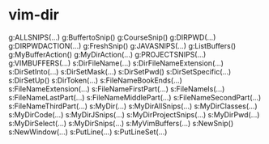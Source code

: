 # vim-dir

g:ALLSNIPS(...)
g:BuffertoSnip()
g:CourseSnip()
g:DIRPWD(...)
g:DIRPWDACTION(...)
g:FreshSnip()
g:JAVASNIPS(...)
g:ListBuffers()
g:MyBufferAction()
g:MyDirAction(...)
g:PROJECTSNIPS(...)
g:VIMBUFFERS(...)
s:DirFileName(...)
s:DirFileNameExtension(...)
s:DirSetInto(...)
s:DirSetMask(...)
s:DirSetPwd()
s:DirSetSpecific(...)
s:DirSetUp()
s:DirToken(...)
s:FileNameBookEnds(...)
s:FileNameExtension(...)
s:FileNameFirstPart(...)
s:FileNameIs(...)
s:FileNameLastPart(...)
s:FileNameMiddlePart(...)
s:FileNameSecondPart(...)
s:FileNameThirdPart(...)
s:MyDir(...)
s:MyDirAllSnips(...)
s:MyDirClasses(...)
s:MyDirCode(...)
s:MyDirJSnips(...)
s:MyDirProjectSnips(...)
s:MyDirPwd(...)
s:MyDirSelect(...)
s:MyDirSnips(...)
s:MyVimBuffers(...)
s:NewSnip()
s:NewWindow(...)
s:PutLine(...)
s:PutLineSet(...)
